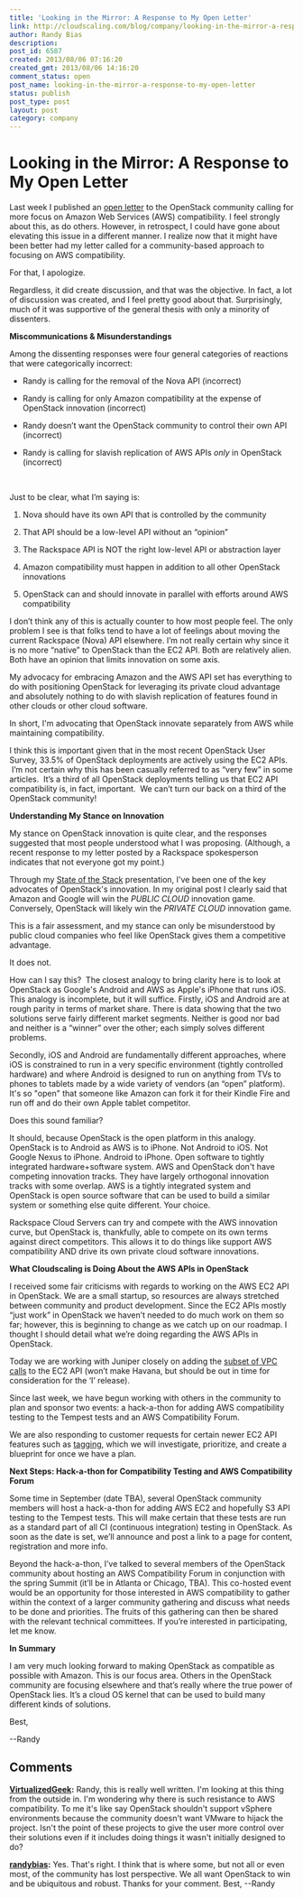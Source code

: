 ```yaml
---
title: 'Looking in the Mirror: A Response to My Open Letter'
link: http://cloudscaling.com/blog/company/looking-in-the-mirror-a-response-to-my-open-letter/
author: Randy Bias
description: 
post_id: 6587
created: 2013/08/06 07:16:20
created_gmt: 2013/08/06 14:16:20
comment_status: open
post_name: looking-in-the-mirror-a-response-to-my-open-letter
status: publish
post_type: post
layout: post
category: company
---
```


# Looking in the Mirror: A Response to My Open Letter

Last week I published an [open letter](/blog/cloud-computing/openstack-aws/) to the OpenStack community calling for more focus on Amazon Web Services (AWS) compatibility. I feel strongly about this, as do others. However, in retrospect, I could have gone about elevating this issue in a different manner. I realize now that it might have been better had my letter called for a community-based approach to focusing on AWS compatibility.

For that, I apologize.

Regardless, it did create discussion, and that was the objective. In fact, a lot of discussion was created, and I feel pretty good about that. Surprisingly, much of it was supportive of the general thesis with only a minority of dissenters.

**Miscommunications & Misunderstandings**

Among the dissenting responses were four general categories of reactions that were categorically incorrect:

  * Randy is calling for the removal of the Nova API (incorrect)

  * Randy is calling for only Amazon compatibility at the expense of OpenStack innovation (incorrect)

  * Randy doesn’t want the OpenStack community to control their own API (incorrect)

  * Randy is calling for slavish replication of AWS APIs *only* in OpenStack (incorrect)

 

Just to be clear, what I’m saying is:

  1. Nova should have its own API that is controlled by the community

  2. That API should be a low-level API without an “opinion”

  3. The Rackspace API is NOT the right low-level API or abstraction layer

  4. Amazon compatibility must happen in addition to all other OpenStack innovations

  5. OpenStack can and should innovate in parallel with efforts around AWS compatibility

I don’t think any of this is actually counter to how most people feel. The only problem I see is that folks tend to have a lot of feelings about moving the current Rackspace (Nova) API elsewhere. I’m not really certain why since it is no more “native” to OpenStack than the EC2 API. Both are relatively alien. Both have an opinion that limits innovation on some axis.

My advocacy for embracing Amazon and the AWS API set has everything to do with positioning OpenStack for leveraging its private cloud advantage and absolutely nothing to do with slavish replication of features found in other clouds or other cloud software.

In short, I'm advocating that OpenStack innovate separately from AWS while maintaining compatibility.

I think this is important given that in the most recent OpenStack User Survey, 33.5% of OpenStack deployments are actively using the EC2 APIs.  I’m not certain why this has been casually referred to as “very few” in some articles.  It’s a third of all OpenStack deployments telling us that EC2 API compatibility is, in fact, important.  We can’t turn our back on a third of the OpenStack community!

**Understanding My Stance on Innovation**

My stance on OpenStack innovation is quite clear, and the responses suggested that most people understood what I was proposing. (Although, a recent response to my letter posted by a Rackspace spokesperson indicates that not everyone got my point.)

Through my [State of the Stack](http://www.slideshare.net/randybias/state-of-the-stack-april-2013) presentation, I've been one of the key advocates of OpenStack's innovation. In my original post I clearly said that Amazon and Google will win the *PUBLIC CLOUD* innovation game. Conversely, OpenStack will likely win the *PRIVATE CLOUD* innovation game.

This is a fair assessment, and my stance can only be misunderstood by public cloud companies who feel like OpenStack gives them a competitive advantage.

It does not.

How can I say this?  The closest analogy to bring clarity here is to look at OpenStack as Google's Android and AWS as Apple's iPhone that runs iOS. This analogy is incomplete, but it will suffice. Firstly, iOS and Android are at rough parity in terms of market share. There is data showing that the two solutions serve fairly different market segments. Neither is good nor bad and neither is a “winner” over the other; each simply solves different problems.

Secondly, iOS and Android are fundamentally different approaches, where iOS is constrained to run in a very specific environment (tightly controlled hardware) and where Android is designed to run on anything from TVs to phones to tablets made by a wide variety of vendors (an “open” platform). It's so "open" that someone like Amazon can fork it for their Kindle Fire and run off and do their own Apple tablet competitor.

Does this sound familiar?

It should, because OpenStack is the open platform in this analogy. OpenStack is to Android as AWS is to iPhone. Not Android to iOS. Not Google Nexus to iPhone. Android to iPhone. Open software to tightly integrated hardware+software system. AWS and OpenStack don't have competing innovation tracks. They have largely orthogonal innovation tracks with some overlap. AWS is a tightly integrated system and OpenStack is open source software that can be used to build a similar system or something else quite different. Your choice.

Rackspace Cloud Servers can try and compete with the AWS innovation curve, but OpenStack is, thankfully, able to compete on its own terms against direct competitors. This allows it to do things like support AWS compatibility AND drive its own private cloud software innovations.

**What Cloudscaling is Doing About the AWS APIs in OpenStack**

I received some fair criticisms with regards to working on the AWS EC2 API in OpenStack. We are a small startup, so resources are always stretched between community and product development. Since the EC2 APIs mostly “just work” in OpenStack we haven’t needed to do much work on them so far; however, this is beginning to change as we catch up on our roadmap. I thought I should detail what we’re doing regarding the AWS APIs in OpenStack.

Today we are working with Juniper closely on adding the [subset of VPC calls](http://docs.aws.amazon.com/AWSEC2/latest/APIReference/ApiReference-query-CreateVpc.html) to the EC2 API (won’t make Havana, but should be out in time for consideration for the ‘I’ release).

Since last week, we have begun working with others in the community to plan and sponsor two events: a hack-a-thon for adding AWS compatibility testing to the Tempest tests and an AWS Compatibility Forum.

We are also responding to customer requests for certain newer EC2 API features such as [tagging](http://docs.aws.amazon.com/AWSEC2/latest/UserGuide/Using_Tags.html), which we will investigate, prioritize, and create a blueprint for once we have a plan.

**Next Steps: Hack-a-thon for Compatibility Testing and AWS Compatibility Forum** 

Some time in September (date TBA), several OpenStack community members will host a hack-a-thon for adding AWS EC2 and hopefully S3 API testing to the Tempest tests. This will make certain that these tests are run as a standard part of all CI (continuous integration) testing in OpenStack. As soon as the date is set, we’ll announce and post a link to a page for content, registration and more info.

Beyond the hack-a-thon, I’ve talked to several members of the OpenStack community about hosting an AWS Compatibility Forum in conjunction with the spring Summit (it’ll be in Atlanta or Chicago, TBA). This co-hosted event would be an opportunity for those interested in AWS compatibility to gather within the context of a larger community gathering and discuss what needs to be done and priorities. The fruits of this gathering can then be shared with the relevant technical committees. If you’re interested in participating, let me know.

**In Summary**

I am very much looking forward to making OpenStack as compatible as possible with Amazon. This is our focus area. Others in the OpenStack community are focusing elsewhere and that’s really where the true power of OpenStack lies. It’s a cloud OS kernel that can be used to build many different kinds of solutions.

Best,

\--Randy

## Comments

**[VirtualizedGeek](#3937 "2013-08-07 16:48:00"):** Randy, this is really well written. I'm looking at this thing from the outside in. I'm wondering why there is such resistance to AWS compatibility. To me it's like say OpenStack shouldn't support vSphere environments because the community doesn't want VMware to hijack the project. Isn't the point of these projects to give the user more control over their solutions even if it includes doing things it wasn't initially designed to do?

**[randybias](#3938 "2013-08-07 16:52:00"):** Yes. That's right. I think that is where some, but not all or even most, of the community has lost perspective. We all want OpenStack to win and be ubiquitous and robust. Thanks for your comment. Best, \--Randy

